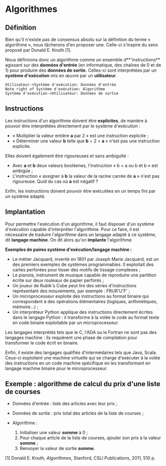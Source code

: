 # Algorithmes

## Définition

Bien qu'il n'existe pas de consensus absolu sur la définition du terme « algorithme », nous tâcherons d'en proposer une. Celle-ci s'inspire du sens proposé par Donald E. Knuth [1].

Nous définirons donc un algorithme comme un ensemble d**'instructions** agissant sur des **données d'entrée** (en informatique, des chaînes de 0 et de 1) pour produire des **données de sortie**. Celles-ci sont interprétées par un **système d'exécution** mis en œuvre par un **utilisateur**.

```sequence
Utilisateur->Système d'exécution: Données d'entrée
Note right of Système d'exécution: Algorithme
Système d'exécution->Utilisateur: Données de sortie
```

## Instructions

Les instructions d'un algorithme doivent être **explicites**, de manière à pouvoir être interprétées directement par le système d'exécution :

-   « Multiplier la valeur entière **a** par 2 » est une instruction explicite ;
-   « Déterminer une valeur **b** telle que **b** ÷ 2 = **a** » n'est pas une instruction explicite.

Elles doivent également être rigoureuses et sans ambiguïté :

-   Avec **a** et **b** deux valeurs booléenes, l'instruction « b = a ou b et b » est ambigüe ;
-   L'instruction « assigner à **b** la valeur de la racine carrée de  **a** » n'est pas rigoureuse. Quid du cas où **a** est négatif ?

Enfin, les instructions doivent pouvoir être exécutées en un temps fini par un système adapté.

## Implantation

Pour permettre l'exécution d'un algorithme, il faut disposer d'un système d'exécution capable d'interpréter l'algorithme. Pour ce faire, il est nécessaire de traduire l'algorithme dans un langage adapté à ce système, dit **langage machine**. On dit alors qu'on **implante** l'algorithme.

**Exemples de paires système d'exécution/langage machine :**

-   Le métier Jacquard, inventé en 1801 par Joseph Marie Jacquard, est un des premiers exemples de systèmes programmables. Il exploitait des cartes perforées pour tisser des motifs de tissage complexes ;
-   Le pianola, instrument de musique capable de reproduire une partition écrite sur deux rouleaux de papier perforés ;
-   Un joueur de Rubik's Cube peut lire des séries d'instructions représentant des mouvements, par exemple : FRUR'U'F' ;
-   Un microprocesseur exploite des instructions au format binaire qui correspondent à des opérations élémentaires (logiques, arithmétiques, mémoire…) ;
-   Un interpréteur Python applique des instructions directement écrites dans le langage Python : il transforme à la volée le code au format texte en code binaire exploitable par un microprocesseur.

Les langages interprétés tels que le C, l'ADA ou le Fortran ne sont pas des langages machine : ils requièrent une phase de compilation pour transformer le code écrit en binaire.

Enfin, il existe des langages qualifiés d'intermédaires tels que Java, Scala. Ceux-ci exploitent une machine virtuelle qui se charge d'exécuter à la volée des instructions en un code machine spécifique en les transformant en langage machine binaire pour le microprocesseur.

## Exemple : algorithme de calcul du prix d'une liste de courses

-   Données d'entrée : liste des articles avec leur prix ;

-   Données de sortie : prix total des articles de la liste de courses ;

-   Algorithme :
    1.  Initialiser une valeur **somme** à 0 ;
    2.  Pour chaque article de la liste de courses, ajouter son prix à la valeur **somme** ;
    3.  Renvoyer la valeur de sortie **somme**.
    
    

[1] Donald E. Knuth, *Algorithmes*, Stanford, CSLI Publications, 2011, 510 p.